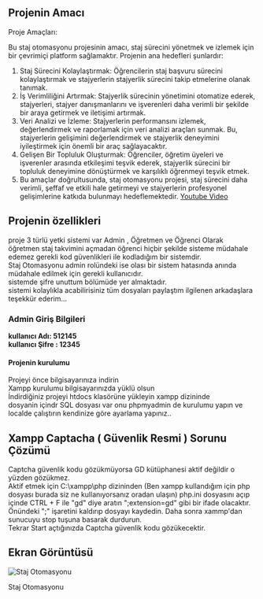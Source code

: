 ## Projenin Amacı

Proje Amaçları:

Bu staj otomasyonu projesinin amacı, staj sürecini yönetmek ve izlemek için bir çevrimiçi platform sağlamaktır. Projenin ana hedefleri şunlardır:

1. Staj Sürecini Kolaylaştırmak: Öğrencilerin staj başvuru sürecini kolaylaştırmak ve stajyerlerin stajyerlik sürecini takip etmelerine olanak tanımak.
2. İş Verimliliğini Artırmak: Stajyerlik sürecinin yönetimini otomatize ederek, stajyerleri, stajyer danışmanlarını ve işverenleri daha verimli bir şekilde bir araya getirmek ve iletişimi artırmak.
3. Veri Analizi ve İzleme: Stajyerlerin performansını izlemek, değerlendirmek ve raporlamak için veri analizi araçları sunmak. Bu, stajyerlerin gelişimini değerlendirmek ve stajyerlik deneyimini iyileştirmek için önemli bir araç sağlayacaktır.
4. Gelişen Bir Topluluk Oluşturmak: Öğrenciler, öğretim üyeleri ve işverenler arasında etkileşimi teşvik ederek, stajyerlik sürecini bir topluluk deneyimine dönüştürmek ve karşılıklı öğrenmeyi teşvik etmek.
5. Bu amaçlar doğrultusunda, staj otomasyonu projesi, staj sürecini daha verimli, şeffaf ve etkili hale getirmeyi ve stajyerlerin profesyonel gelişimlerine katkıda bulunmayı hedeflemektedir.
[Youtube Video](https://youtu.be/qcpeupRXOVA)
## Projenin özellikleri 
proje 3 türlü yetki sistemi var Admin , Öğretmen ve Öğrenci Olarak öğretmen staj takvimini açmadan öğrenci hiçbir şekilde sisteme müdahale edemez gerekli kod güvenlikleri ile kodladığım bir sistemdir.<br/>
Staj Otomasyonu admin rolündeki ise olası bir sistem hatasında anında müdahale edilmek için gerekli kullanıcıdır.<br/>
sistemde şifre unuttum bölümüde yer almaktadır.<br/>
sistemi kolaylıkla acabilirisiniz tüm dosyaları paylaştım ilgilenen arkadaşlara teşekkür ederim...<br/>
### Admin Giriş Bilgileri
**kullanıcı Adı: 512145**<br/>
**kullanıcı Şifre : 12345**

#### Projenin kurulumu
Projeyi önce bilgisayarınıza indirin <br/>
Xampp kurulumu bilgisayarınızda yüklü olsun<br/>
İndirdiğiniz projeyi htdocs klasörüne yükleyin xampp dizininde <br/>
dosyanin içindr SQL dosyası var onu phpmyadmin de kurulumu yapın ve localde çalıştırın kendinize göre ayarlama yapınız..

## Xampp Captacha ( Güvenlik Resmi ) Sorunu Çözümü
Captcha güvenlik kodu gözükmüyorsa GD kütüphanesi aktif değildir o yüzden gözükmez. <br/>
Aktif etmek için C:\xampp\php dizininden (Ben xampp kullandığım için php dosyası burada siz ne kullanıyorsanız oradan ulaşın) php.ini dosyasını açıp içinde CTRL + F ile "gd" diye aratın ";extension=gd" gibi bir ifade olacaktır. <br/>
Önündeki ";" işaretini kaldırıp dosyayı kaydedin. Daha sonra xammp'dan sunucuyu stop tuşuna basarak durdurun. <br/>
Tekrar Start  açtığınızda Captcha güvenlik kodu gözükecektir. <br/>
## Ekran Görüntüsü

![Staj Otomasyonu](https://github.com/resitakinn/Staj-Otomasyonu/assets/103512411/bae5b191-3d74-4439-8bc3-bc55e5c1578e)

Staj Otomasyonu
